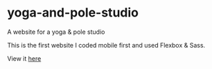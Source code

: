 # yoga-and-pole-studio
A website for a yoga &amp; pole studio

This is the first website I coded mobile first and used Flexbox & Sass.

View it <a href="https://sarahg813.github.io/yoga-and-pole-studio/">here</a>
